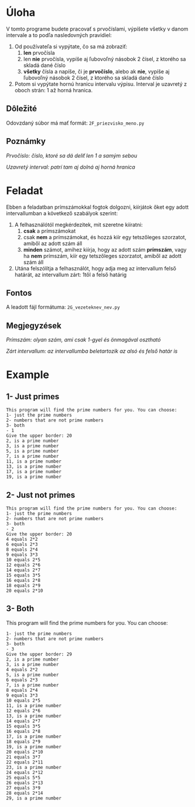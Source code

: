 
# Úloha
V tomto programe budete pracovať s prvočíslami, výpíšete všetky v danom intervale a to podľa nasledovných pravidiel:
 1. Od používateľa si vypýtate, čo sa má zobraziť:
	 1. **len** prvočísla
	 2. len **nie** prvočísla, vypíše aj ľubovoľný násobok 2 čísel, z ktorého sa skladá dané číslo
	 3. **všetky** čísla a napíše, či je **prvočíslo**, alebo ak **nie**, vypíše aj ľubovoľný násobok 2 čísel, z ktorého sa skladá dané číslo
1. Potom si vypýtate hornú hranicu intervalu výpisu. Interval je uzavretý z oboch strán: 1 až horná hranica.
## Dôležité
Odovzdaný súbor má mať formát: `2F_priezvisko_meno.py`
## Poznámky
_Prvočíslo: číslo, ktoré sa dá deliť len 1 a samým sebou_

_Uzavretý interval: patrí tam aj dolná aj horná hranica_

# Feladat

Ebben a feladatban prímszámokkal fogtok dolgozni, kiírjátok őket egy adott intervallumban a következő szabályok szerint:
 1. A felhasználótól megkérdezitek, mit szeretne kiíratni:
	 1. **csak** a prímszámokat
	 2. csak **nem** a prímszámokat, és hozzá kiír egy tetszőleges szorzatot, amiből az adott szám áll
	 3. **minden** számot, amihez kiírja, hogy az adott szám **prímszám**, vagy ha **nem** prímszám, kiír egy tetszőleges szorzatot, amiből az adott szám áll
1. Utána felszólítja a felhasználót, hogy adja meg az intervallum felső határát, az intervallum zárt: 1től a felső határig
## Fontos
A leadott fájl formátuma: `2G_vezeteknev_nev.py`
## Megjegyzések
_Prímszám: olyan szám, ami csak 1-gyel és önmagával osztható_

_Zárt intervallum: az intervallumba beletartozik az alsó és felső határ is_
# Example
## 1- Just primes
```
This program will find the prime numbers for you. You can choose:
1- just the prime numbers
2- numbers that are not prime numbers
3- both
- 1
Give the upper border: 20
2, is a prime number
3, is a prime number
5, is a prime number
7, is a prime number
11, is a prime number
13, is a prime number
17, is a prime number
19, is a prime number
```

## 2- Just not primes
```
This program will find the prime numbers for you. You can choose:
1- just the prime numbers
2- numbers that are not prime numbers
3- both
- 2
Give the upper border: 20
4 equals 2*2
6 equals 2*3
8 equals 2*4
9 equals 3*3
10 equals 2*5
12 equals 2*6
14 equals 2*7
15 equals 3*5
16 equals 2*8
18 equals 2*9
20 equals 2*10
```
## 3- Both
This program will find the prime numbers for you. You can choose:
```
1- just the prime numbers
2- numbers that are not prime numbers
3- both
- 3
Give the upper border: 29
2, is a prime number
3, is a prime number
4 equals 2*2
5, is a prime number
6 equals 2*3
7, is a prime number
8 equals 2*4
9 equals 3*3
10 equals 2*5
11, is a prime number
12 equals 2*6
13, is a prime number
14 equals 2*7
15 equals 3*5
16 equals 2*8
17, is a prime number
18 equals 2*9
19, is a prime number
20 equals 2*10
21 equals 3*7
22 equals 2*11
23, is a prime number
24 equals 2*12
25 equals 5*5
26 equals 2*13
27 equals 3*9
28 equals 2*14
29, is a prime number
```
